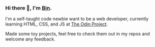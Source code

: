 ### Hi there 👋, I'm [Bin](https://github.com/Alicebond).

I'm a self-taught code newbie want to be a web developer, currently learning HTML, CSS, and JS at [The Odin Project](https://www.theodinproject.com/).

Made some toy projects, feel free to check them out in my repos and welcome any feedback.
